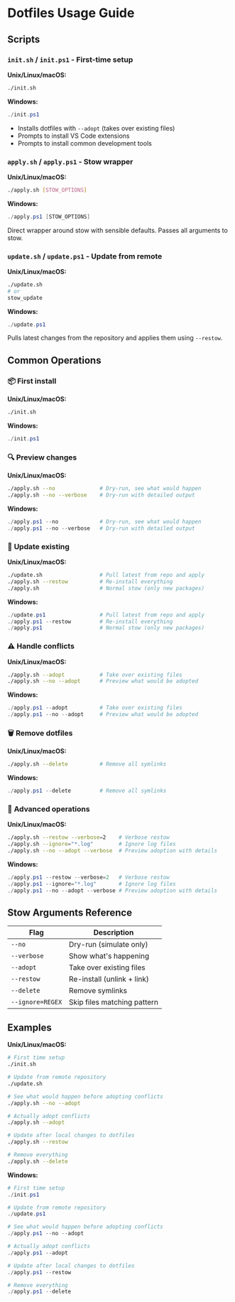 # Dotfiles Usage Guide

## Scripts

### `init.sh` / `init.ps1` - First-time setup

**Unix/Linux/macOS:**

```bash
./init.sh
```

**Windows:**

```powershell
./init.ps1
```

- Installs dotfiles with `--adopt` (takes over existing files)
- Prompts to install VS Code extensions
- Prompts to install common development tools

### `apply.sh` / `apply.ps1` - Stow wrapper

**Unix/Linux/macOS:**

```bash
./apply.sh [STOW_OPTIONS]
```

**Windows:**

```powershell
./apply.ps1 [STOW_OPTIONS]
```

Direct wrapper around stow with sensible defaults. Passes all arguments to stow.

### `update.sh` / `update.ps1` - Update from remote

**Unix/Linux/macOS:**

```bash
./update.sh
# or
stow_update
```

**Windows:**

```powershell
./update.ps1
```

Pulls latest changes from the repository and applies them using `--restow`.

## Common Operations

### 📦 **First install**

**Unix/Linux/macOS:**

```bash
./init.sh
```

**Windows:**

```powershell
./init.ps1
```

### 🔍 **Preview changes**

**Unix/Linux/macOS:**

```bash
./apply.sh --no              # Dry-run, see what would happen
./apply.sh --no --verbose    # Dry-run with detailed output
```

**Windows:**

```powershell
./apply.ps1 --no             # Dry-run, see what would happen
./apply.ps1 --no --verbose   # Dry-run with detailed output
```

### 🔄 **Update existing**

**Unix/Linux/macOS:**

```bash
./update.sh                  # Pull latest from repo and apply
./apply.sh --restow          # Re-install everything
./apply.sh                   # Normal stow (only new packages)
```

**Windows:**

```powershell
./update.ps1                 # Pull latest from repo and apply
./apply.ps1 --restow         # Re-install everything
./apply.ps1                  # Normal stow (only new packages)
```

### ⚠️ **Handle conflicts**

**Unix/Linux/macOS:**

```bash
./apply.sh --adopt           # Take over existing files
./apply.sh --no --adopt      # Preview what would be adopted
```

**Windows:**

```powershell
./apply.ps1 --adopt          # Take over existing files
./apply.ps1 --no --adopt     # Preview what would be adopted
```

### 🗑️ **Remove dotfiles**

**Unix/Linux/macOS:**

```bash
./apply.sh --delete          # Remove all symlinks
```

**Windows:**

```powershell
./apply.ps1 --delete         # Remove all symlinks
```

### 🎯 **Advanced operations**

**Unix/Linux/macOS:**

```bash
./apply.sh --restow --verbose=2    # Verbose restow
./apply.sh --ignore="*.log"        # Ignore log files
./apply.sh --no --adopt --verbose  # Preview adoption with details
```

**Windows:**

```powershell
./apply.ps1 --restow --verbose=2   # Verbose restow
./apply.ps1 --ignore="*.log"       # Ignore log files
./apply.ps1 --no --adopt --verbose # Preview adoption with details
```

## Stow Arguments Reference

| Flag             | Description                 |
| ---------------- | --------------------------- |
| `--no`           | Dry-run (simulate only)     |
| `--verbose`      | Show what's happening       |
| `--adopt`        | Take over existing files    |
| `--restow`       | Re-install (unlink + link)  |
| `--delete`       | Remove symlinks             |
| `--ignore=REGEX` | Skip files matching pattern |

## Examples

**Unix/Linux/macOS:**

```bash
# First time setup
./init.sh

# Update from remote repository
./update.sh

# See what would happen before adopting conflicts
./apply.sh --no --adopt

# Actually adopt conflicts
./apply.sh --adopt

# Update after local changes to dotfiles
./apply.sh --restow

# Remove everything
./apply.sh --delete
```

**Windows:**

```powershell
# First time setup
./init.ps1

# Update from remote repository
./update.ps1

# See what would happen before adopting conflicts
./apply.ps1 --no --adopt

# Actually adopt conflicts
./apply.ps1 --adopt

# Update after local changes to dotfiles
./apply.ps1 --restow

# Remove everything
./apply.ps1 --delete
```
